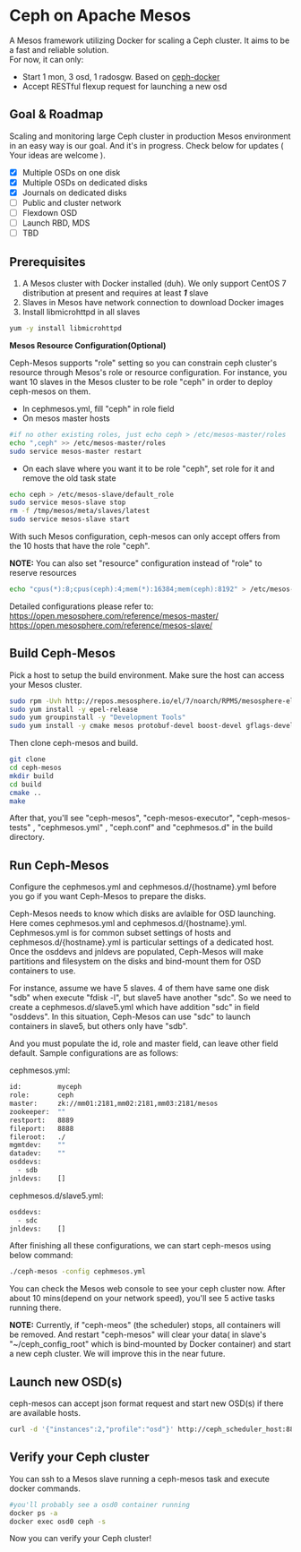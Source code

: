 Ceph on Apache Mesos
======================
A Mesos framework utilizing Docker for scaling a Ceph cluster. It aims to be a fast and reliable solution.  
For now, it can only:
  - Start 1 mon, 3 osd, 1 radosgw. Based on [ceph-docker]
  - Accept RESTful flexup request for launching a new osd

Goal & Roadmap
--------------------------
Scaling and monitoring large Ceph cluster in production Mesos environment in an easy way is our goal. And it's in progress. Check below for updates ( Your ideas are welcome ).
- [x] Multiple OSDs on one disk
- [x] Multiple OSDs on dedicated disks
- [x] Journals on dedicated disks
- [ ] Public and cluster network
- [ ] Flexdown OSD
- [ ] Launch RBD, MDS
- [ ] TBD

Prerequisites
--------------------------
1. A Mesos cluster with Docker installed (duh). We only support CentOS 7 distribution at present and requires at least <b><em>1</em></b> slave
2. Slaves in Mesos have network connection to download Docker images
3. Install libmicrohttpd in all slaves
```sh
yum -y install libmicrohttpd
```
**Mesos Resource Configuration(Optional)**

Ceph-Mesos supports "role" setting so you can constrain ceph cluster's resource through Mesos's role or resource configuration. For instance, you want 10 slaves in the Mesos cluster to be role "ceph" in order to deploy ceph-mesos on them.

* In cephmesos.yml, fill "ceph" in role field
* On mesos master hosts
```sh
#if no other existing roles, just echo ceph > /etc/mesos-master/roles
echo ",ceph" >> /etc/mesos-master/roles
sudo service mesos-master restart
```
* On each slave where you want it to be role "ceph", set role for it and remove the old task state
```sh
echo ceph > /etc/mesos-slave/default_role
sudo service mesos-slave stop
rm -f /tmp/mesos/meta/slaves/latest
sudo service mesos-slave start
```
With such Mesos configuration, ceph-mesos can only accept offers from the 10 hosts that have the role "ceph".

**NOTE:** You can also set "resource" configuration instead of "role" to reserve resources
```sh
echo "cpus(*):8;cpus(ceph):4;mem(*):16384;mem(ceph):8192" > /etc/mesos-slave/resources
```
Detailed configurations please refer to:  
https://open.mesosphere.com/reference/mesos-master/  
https://open.mesosphere.com/reference/mesos-slave/

Build Ceph-Mesos
--------------------------
Pick a host to setup the build environment. Make sure the host can access your Mesos cluster.
```sh
sudo rpm -Uvh http://repos.mesosphere.io/el/7/noarch/RPMS/mesosphere-el-repo-7-1.noarch.rpm
sudo yum install -y epel-release
sudo yum groupinstall -y "Development Tools"
sudo yum install -y cmake mesos protobuf-devel boost-devel gflags-devel glog-devel yaml-cpp-devel  jsoncpp-devel libmicrohttpd-devel gmock-devel gtest-devel
```
Then clone ceph-mesos and build.
```sh
git clone 
cd ceph-mesos
mkdir build
cd build
cmake ..
make
```
After that, you'll see "ceph-mesos", "ceph-mesos-executor", "ceph-mesos-tests" , "cephmesos.yml" , "ceph.conf" and "cephmesos.d" in the build directory.

Run Ceph-Mesos
--------------------------
Configure the cephmesos.yml and cephmesos.d/{hostname}.yml before you go if you want Ceph-Mesos to prepare the disks.

Ceph-Mesos needs to know which disks are avlaible for OSD launching. Here comes cephmesos.yml and cephmesos.d/{hostname}.yml. Cephmesos.yml is for common subset settings of hosts and cephmesos.d/{hostname}.yml is particular settings of a dedicated host. Once the osddevs and jnldevs are populated, Ceph-Mesos will make partitions and filesystem on the disks and bind-mount them for OSD containers to use.

For instance, assume we have 5 slaves. 4 of them have same one disk "sdb" when execute "fdisk -l", but slave5 have another "sdc". So we need to create a cephmesos.d/slave5.yml which have addition "sdc" in field "osddevs". In this situation, Ceph-Mesos can use "sdc" to launch containers in slave5, but others only have "sdb".

And you must populate the id, role and master field, can leave other field default. Sample configurations are as follows:

cephmesos.yml:
```sh
id:         myceph
role:       ceph
master:     zk://mm01:2181,mm02:2181,mm03:2181/mesos
zookeeper:  ""
restport:   8889
fileport:   8888
fileroot:   ./
mgmtdev:    ""
datadev:    ""
osddevs:
  - sdb
jnldevs:    []
```
cephmesos.d/slave5.yml:
```sh
osddevs:
  - sdc
jnldevs:    []
```

After finishing all these configurations, we can start ceph-mesos using below command:
```sh
./ceph-mesos -config cephmesos.yml
```
You can check the Mesos web console to see your ceph cluster now. After about 10 mins(depend on your network speed), you'll see 5 active tasks running there.

**NOTE:** Currently, if "ceph-meos" (the scheduler) stops, all containers will be removed. And restart "ceph-mesos" will clear your data( in slave's "~/ceph_config_root" which is bind-mounted by Docker container) and start a new ceph cluster. We will improve this in the near future.

Launch new OSD(s)
--------------------------
ceph-mesos can accept json format request and start new OSD(s) if there are available hosts.
```sh
curl -d '{"instances":2,"profile":"osd"}' http://ceph_scheduler_host:8889/api/cluster/flexup
```

Verify your Ceph cluster
--------------------------
You can ssh to a Mesos slave running a ceph-mesos task and execute docker commands.
```sh
#you'll probably see a osd0 container running
docker ps -a 
docker exec osd0 ceph -s
```
Now you can verify your Ceph cluster!


[ceph-docker]: https://github.com/ceph/ceph-docker
